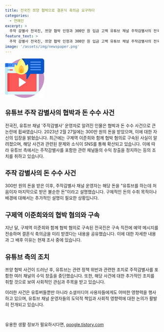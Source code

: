 ```yaml
---
title: 전국진 쯔양 협박으로 결혼식 축의금 요구하다
categories:
  - 연예인
excerpt: >
  주작 감별사 전국진, 쯔양 협박 인정과 300만 원 입금 고백 유튜브 채널 주작감별사의 전국진이 쯔양을 협박하고 300만 원을 받았다고 고백했다. 이에 따라 구제역 이준희와 함께 구속됐으며, 전국진은 구속 전 예약 메시지를 보내며 결혼식 축의금을 요청했다. 이에 유튜브는 관련 정책 위반으로 채널의 수익 창출을 정지했다.
feature_text: >
  주작 감별사 전국진, 쯔양 협박 인정과 300만 원 입금 고백 유튜브 채널 주작감별사의 전국진이 쯔양을 협박하고 300만 원을 받았다고 고백했다. 이에 따라 구제역 이준희와 함께 구속됐으며, 전국진은 구속 전 예약 메시지를 보내며 결혼식 축의금을 요청했다. 이에 유튜브는 관련 정책 위반으로 채널의 수익 창출을 정지했다.
image: '/assets/img/newspaper.png'
---
```


<p><img src="/assets/img/news.png" alt="rentncar 속보" /></p>

<h2>유튜브 주작 감별사의 협박과 돈 수수 사건</h2>

<p data-ke-size="size16"></p>

<p>전국진, 유튜브 채널 '주작감별사' 운영자로 알려진 인물은 협박과 돈 수수 사건으로 큰 논란에 휩싸였습니다. 2023년 2월 27일에는 300만 원의 돈을 받았으며, 이에 대한 자신의 입장을 밝혔습니다. 최근에는 구제역 이준희와 함께 협박 혐의로 구속된 사실이 알려졌으며, 해당 사건과 관련된 문제와 소식이 SNS를 통해 확산되고 있습니다. 이에 따라 유튜브 측에서는 주작감별사를 포함한 관련 채널들의 수익 창출을 정지하는 등의 조치를 취하고 있습니다.</p>

<h2>주작 감별사의 돈 수수 사건</h2>

<p>300만 원의 돈을 받은 이후, 주작감별사 채널 운영자는 해당 돈을 "유튜브를 하는데 처음이자 마지막으로 받은 불순한 돈"이라고 설명했습니다. 구체적인 돈의 수취 목적이나 배경에 대해서는 추가적인 설명이 필요한 상황입니다.</p>

<h2>구제역 이준희와의 협박 혐의와 구속</h2>

<p>지난 달, 구제역 이준희와 함께 협박 혐의로 구속된 전국진은 구속 직전에 예약 메시지를 전송하며 결혼식 축의금을 미리 받겠다는 내용을 공유했습니다. 이에 대한 자세한 내용과 그 배후 이유는 현재 조사 중에 있습니다.</p>

<h2>유튜브 측의 조치</h2>

<p>쯔양 협박 사건이 드러난 후, 유튜브는 관련 정책 위반과 관련한 조치로 주작감별사를 포함한 여러 채널의 수익 창출을 중단했습니다. 또한, 해당 사건에 대한 추가적인 조치를 취할 것으로 보여 사회적인 관심과 주목을 받고 있습니다. </p>

<p>이러한 사건은 유튜버들뿐만 아니라 소셜미디어 사용자들에게도 어떠한 영향력을 행사하고 있으며, 유튜브 채널 운영자들의 도덕적 책임과 사회적 영향력에 대한 논의가 활발히 전개되고 있습니다.<p data-ke-size="size16"></p></p>

<p data-ke-size="size16">&nbsp;</p>
유용한 생활 정보가 필요하시다면, <a href="https://qoogle.tistory.com" rel="dofollow">qoogle.tistory.com</a>


